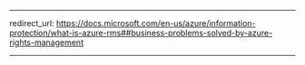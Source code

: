 ---
redirect_url: https://docs.microsoft.com/en-us/azure/information-protection/what-is-azure-rms##business-problems-solved-by-azure-rights-management

------
